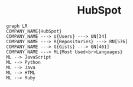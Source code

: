 <h1 align="center">HubSpot</h1>

```mermaid
graph LR
COMPANY_NAME{HubSpot}
COMPANY_NAME ---> U{Users} ---> UN[34]
COMPANY_NAME ---> R{Repositories} ---> RN[576]
COMPANY_NAME ---> G{Gists} ---> GN[461]
COMPANY_NAME ---> ML{Most Used<br>Languages}
ML --> JavaScript
ML --> Python
ML --> Java
ML --> HTML
ML --> Ruby
```
